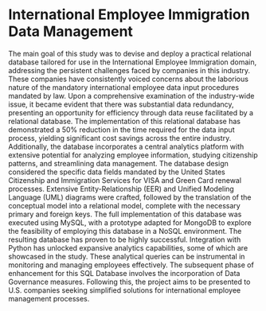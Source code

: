 # International Employee Immigration Data Management

The main goal of this study was to devise and deploy a practical relational database tailored for use in the
International Employee Immigration domain, addressing the persistent challenges faced by companies in this
industry. These companies have consistently voiced concerns about the laborious nature of the mandatory
international employee data input procedures mandated by law. Upon a comprehensive examination of the
industry-wide issue, it became evident that there was substantial data redundancy, presenting an opportunity for
efficiency through data reuse facilitated by a relational database.
The implementation of this relational database has demonstrated a 50% reduction in the time required for the
data input process, yielding significant cost savings across the entire industry. Additionally, the database
incorporates a central analytics platform with extensive potential for analyzing employee information, studying
citizenship patterns, and streamlining data management.
The database design considered the specific data fields mandated by the United States Citizenship and
Immigration Services for VISA and Green Card renewal processes. Extensive Entity-Relationship (EER) and
Unified Modeling Language (UML) diagrams were crafted, followed by the translation of the conceptual model
into a relational model, complete with the necessary primary and foreign keys. The full implementation of this
database was executed using MySQL, with a prototype adapted for MongoDB to explore the feasibility of
employing this database in a NoSQL environment.
The resulting database has proven to be highly successful. Integration with Python has unlocked expansive
analytics capabilities, some of which are showcased in the study. These analytical queries can be instrumental in
monitoring and managing employees effectively. The subsequent phase of enhancement for this SQL Database
involves the incorporation of Data Governance measures. Following this, the project aims to be presented to
U.S. companies seeking simplified solutions for international employee management processes.
